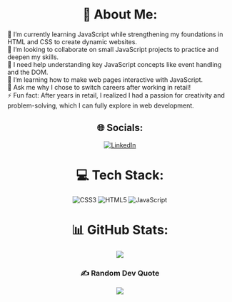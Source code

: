 <div align="center">

# 💫 About Me:
<div align="start">🔭 I’m currently learning JavaScript while strengthening my foundations in HTML and CSS to create dynamic websites.<br>🤝 I’m looking to collaborate on small JavaScript projects to practice and deepen my skills.<br>🧠 I need help understanding key JavaScript concepts like event handling and the DOM.<br>🌱 I’m learning how to make web pages interactive with JavaScript.<br>💬 Ask me why I chose to switch careers after working in retail!<br>⚡ Fun fact: After years in retail, I realized I had a passion for creativity and problem-solving, which I can fully explore in web development.</div>

## 🌐 Socials:
[![LinkedIn](https://img.shields.io/badge/LinkedIn-%230077B5.svg?logo=linkedin&logoColor=white)](https://linkedin.com/in/https://www.linkedin.com/in/lucas-quercelin-778b83220/) 

# 💻 Tech Stack:
![CSS3](https://img.shields.io/badge/css3-%231572B6.svg?style=for-the-badge&logo=css3&logoColor=white) ![HTML5](https://img.shields.io/badge/html5-%23E34F26.svg?style=for-the-badge&logo=html5&logoColor=white) ![JavaScript](https://img.shields.io/badge/javascript-%23323330.svg?style=for-the-badge&logo=javascript&logoColor=%23F7DF1E)

# 📊 GitHub Stats:
![](https://github-readme-streak-stats.herokuapp.com/?user=LucasQn&theme=gruvbox&hide_border=false)<br/>



### ✍️ Random Dev Quote
![](https://quotes-github-readme.vercel.app/api?type=horizontal&theme=gruvbox)

</div>


<!-- Proudly created with GPRM ( https://gprm.itsvg.in ) -->
